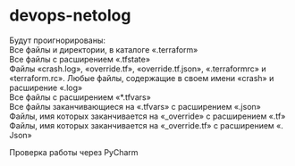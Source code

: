 # devops-netolog
Будут проигнорированы:  
Все файлы и директории, в каталоге «.terraform»  
Все файлы с расширением «.tfstate»  
Файлы «crash.log», «override.tf», «override.tf.json», «.terraformrc» и «terraform.rc». 
Любые файлы, содержащие в своем имени «crash» и расширение «.log»  
Все файлы с расширением «*.tfvars»  
Все файлы заканчивающиеся на «.tfvars» с расширением «.json»  
Файлы, имя которых заканчивается на «_override» с расширением «.tf»  
Файлы, имя которых заканчивается на «_override.tf» с расширением «. Json»  

Проверка работы через PyCharm  
